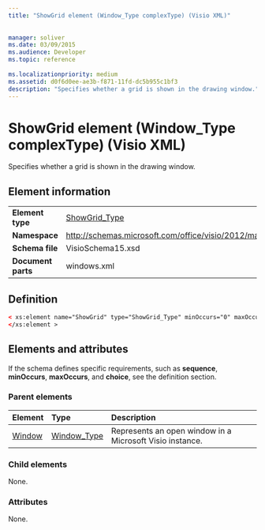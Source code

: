 ```yaml
---
title: "ShowGrid element (Window_Type complexType) (Visio XML)"
 
 
manager: soliver
ms.date: 03/09/2015
ms.audience: Developer
ms.topic: reference
 
ms.localizationpriority: medium
ms.assetid: d0f6d0ee-ae3b-f871-11fd-dc5b955c1bf3
description: "Specifies whether a grid is shown in the drawing window."
---
```


# ShowGrid element (Window_Type complexType) (Visio XML)

Specifies whether a grid is shown in the drawing window.
  
## Element information

|||
|:-----|:-----|
|**Element type** <br/> |[ShowGrid_Type](showgrid_type-complextypevisio-xml.md) <br/> |
|**Namespace** <br/> |http://schemas.microsoft.com/office/visio/2012/main  <br/> |
|**Schema file** <br/> |VisioSchema15.xsd  <br/> |
|**Document parts** <br/> |windows.xml  <br/> |
   
## Definition

```XML
< xs:element name="ShowGrid" type="ShowGrid_Type" minOccurs="0" maxOccurs="1" >
</xs:element >
```

## Elements and attributes

If the schema defines specific requirements, such as **sequence**, **minOccurs**, **maxOccurs**, and **choice**, see the definition section. 
  
### Parent elements

|**Element**|**Type**|**Description**|
|:-----|:-----|:-----|
|[Window](window-element-windows_type-complextypevisio-xml.md) <br/> |[Window_Type](window_type-complextypevisio-xml.md) <br/> |Represents an open window in a Microsoft Visio instance. |
   
### Child elements

None.
  
### Attributes

None.
  

